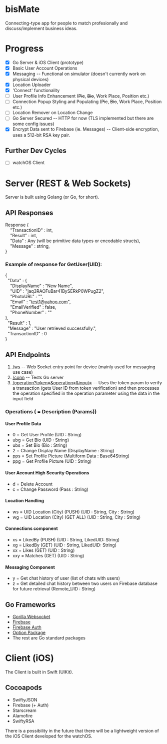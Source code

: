 # bisMate
Connecting-type app for people to match profesionally and discuss/implement business ideas. 

# Progress
- [x] Go Server & iOS Client (prototype)
- [x] Basic User Account Operations
- [x] Messaging -- Functional on simulator (doesn't currently work on physical devices)
- [x] Location Uploader
- [x] 'Connect' functionality
- [ ] User Profile Info Enhancement (~~Pic~~, ~~Bio~~, Work Place, Position etc.)
- [ ] Connection Popup Styling and Populating (~~Pic~~, ~~Bio~~, Work Place, Position etc.)
- [ ] Location Remover on Location Change
- [ ] Go Server Secured -- HTTP for now (TLS implemented but there are some config issues)
- [x] Encrypt Data sent to Firebase (ie. Messages) -- Client-side encryption, uses a 512-bit RSA key pair.

## Further Dev Cycles
- [ ] watchOS Client

# Server (REST & Web Sockets)
Server is built using Golang (or Go, for short).

## API Responses
Response {\
&nbsp;&nbsp;&nbsp;&nbsp;"TransactionID" : int,\
&nbsp;&nbsp;&nbsp;&nbsp;"Result" : int,\
&nbsp;&nbsp;&nbsp;&nbsp;"Data" : Any (will be primitive data types or encodable structs),\
&nbsp;&nbsp;&nbsp;&nbsp;"Message" : string,\
}

### Example of response for GetUser(UID):
{\
&nbsp;&nbsp;"Data" : {\
&nbsp;&nbsp;&nbsp;&nbsp;"DisplayName" : "New Name",\
&nbsp;&nbsp;&nbsp;&nbsp;"UID" : "jaq3RAOFuBar41BySERkP0WPugZ2",\
&nbsp;&nbsp;&nbsp;&nbsp;"PhotoURL" : "",\
&nbsp;&nbsp;&nbsp;&nbsp;"Email" : "test1@yahoo.com",\
&nbsp;&nbsp;&nbsp;&nbsp;"EmailVerified" : false,\
&nbsp;&nbsp;&nbsp;&nbsp;"PhoneNumber" : ""\
  },\
&nbsp;&nbsp;"Result" : 1,\
&nbsp;&nbsp;"Message" : "User retrieved successfully.",\
&nbsp;&nbsp;"TransactionID" : 0\
}

## API Endpoints
1. [/ws]("http://localhost:8000/ws") -- Web Socket entry point for device (mainly used for messaging use case)
2. [/conn]("http://localhost:8000/conn") -- Tests Go server 
3. [/operation?token=<String>&operation=<String>&input=<String>]("http://localhost:8000/operation?token=<String>&operation=<String>&input=<String>") -- Uses the token param to verify a transaction (gets User ID from token verification) and then processes the operation specified in the operation parameter using the data in the input field

### Operations (<Number> = Description (Params))
#### User Profile Data
- 0 = Get User Profile                        (UID : String)
- ubg = Get Bio                                 (UID : String)
- ubs = Set Bio                                  (Bio : String)
- 2 = Change Display Name              (DisplayName : String)
- pps = Set Profile Picture                 (Multiform Data : Base64String)
- ppg = Get Profile Picture                 (UID : String)

#### User Account High Security Operations
- d = Delete Account
- c = Change Password                     (Pass : String)

#### Location Handling
- ws = UID Location (City) (PUSH)         (UID : String, City : String)
- wg = UID Location (City) (GET ALL)     (UID : String, City : String)

#### Connections component
- xs = LikedBy (PUSH)                   (UID : String, LikedUID: String)
- xg = LikedBy (GET)                      (UID : String, LikedUID: String)
- xx = Likes (GET)                           (UID : String)
- xxy = Matches (GET)                    (UID : String)

#### Messaging Component
- y = Get chat history of user (list of chats with users)
- z = Get detailed chat history between two users on Firebase database for future retrieval     (Remote_UID : String)

## Go Frameworks 
- [Gorilla Websocket]("https://github.com/gorilla/websocket")
- [Firebase]("https://firebase.google.com/go")
- [Firebase Auth]("https://firebase.google.com/go/auth")
- [Option Package]("https://google.golang.org/api/option")
- The rest are Go standard packages

# Client (iOS)
The Client is built in Swift (UIKit).

## Cocoapods
- SwiftyJSON
- Firebase (+ Auth)
- Starscream
- Alamofire
- SwiftyRSA

There is a possibility in the future that there will be a lightweight version of the iOS Client developed for the watchOS.
